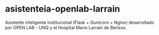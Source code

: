 # asistenteia-openlab-larrain
Asistente inteligente institucional (Flask + Gunicorn + Nginx) desarrollado por OPEN LAB - UNQ y el Hospital Mario Larraín de Berisso.
